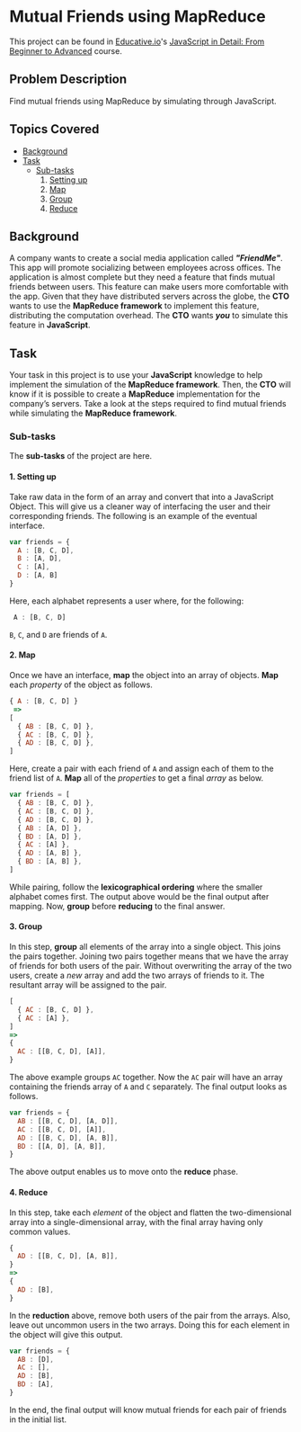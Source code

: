 # Mutual Friends using MapReduce

This project can be found in [Educative.io](https://www.educative.io/)'s [JavaScript in Detail: From Beginner to Advanced](https://www.educative.io/courses/javascript-in-detail-from-beginner-to-advanced/N785xgl7vr8) course.


## Problem Description
Find mutual friends using MapReduce by simulating through JavaScript.


## Topics Covered
- [Background](#background)
- [Task](#task)
  - [Sub-tasks](#sub-tasks)
    1. [Setting up](#1-setting-up)
    2. [Map](#2-map)
    3. [Group](#3-group)
    4. [Reduce](#4-reduce)


## Background
A company wants to create a social media application called **_"FriendMe"_**. This app will promote socializing between employees across offices. The application is almost complete but they need a feature that finds mutual friends between users. This feature can make users more comfortable with the app. Given that they have distributed servers across the globe, the **CTO** wants to use the **MapReduce framework** to implement this feature, distributing the computation overhead. The **CTO** wants **_you_** to simulate this feature in **JavaScript**.


## Task
Your task in this project is to use your **JavaScript** knowledge to help implement the simulation of the **MapReduce framework**. Then, the **CTO** will know if it is possible to create a **MapReduce** implementation for the company’s servers.
Take a look at the steps required to find mutual friends while simulating the **MapReduce framework**.


### Sub-tasks
The **sub-tasks** of the project are here.


#### 1. Setting up
Take raw data in the form of an array and convert that into a JavaScript Object. This will give us a cleaner way of interfacing the user and their corresponding friends. The following is an example of the eventual interface.

```javascript
var friends = {
  A : [B, C, D],
  B : [A, D],
  C : [A],
  D : [A, B]
}
```

Here, each alphabet represents a user where, for the following:

```javascript
 A : [B, C, D]
```

`B`, `C`, and `D` are friends of `A`.


#### 2. Map
Once we have an interface, **map** the object into an array of objects. **Map** each _property_ of the object as follows.

```javascript
{ A : [B, C, D] }
 =>
[
  { AB : [B, C, D] },
  { AC : [B, C, D] },
  { AD : [B, C, D] },
]
```

Here, create a pair with each friend of `A` and assign each of them to the friend list of `A`. **Map** all of the _properties_ to get a final _array_ as below.

```javascript
var friends = [
  { AB : [B, C, D] },
  { AC : [B, C, D] },
  { AD : [B, C, D] },
  { AB : [A, D] },
  { BD : [A, D] },
  { AC : [A] },
  { AD : [A, B] },
  { BD : [A, B] },
]
```

While pairing, follow the **lexicographical ordering** where the smaller alphabet comes first. The output above would be the final output after mapping. Now, **group** before **reducing** to the final answer.


#### 3. Group
In this step, **group** all elements of the array into a single object. This joins the pairs together. Joining two pairs together means that we have the array of friends for both users of the pair. Without overwriting the array of the two users, create a _new_ array and add the two arrays of friends to it. The resultant array will be assigned to the pair.

```javascript
[
  { AC : [B, C, D] },
  { AC : [A] },
]
=>
{
  AC : [[B, C, D], [A]],
}
```

The above example groups `AC` together. Now the `AC` pair will have an array containing the friends array of `A` and `C` separately. The final output looks as follows.

```javascript
var friends = {
  AB : [[B, C, D], [A, D]],
  AC : [[B, C, D], [A]],
  AD : [[B, C, D], [A, B]],
  BD : [[A, D], [A, B]],
}
```

The above output enables us to move onto the **reduce** phase.


#### 4. Reduce
In this step, take each _element_ of the object and flatten the two-dimensional array into a single-dimensional array, with the final array having only common values.

```javascript
{
  AD : [[B, C, D], [A, B]],
}
=>
{
  AD : [B],
}
```

In the **reduction** above, remove both users of the pair from the arrays. Also, leave out uncommon users in the two arrays. Doing this for each element in the object will give this output.

```javascript
var friends = {
  AB : [D],
  AC : [],
  AD : [B],
  BD : [A],
}
```

In the end, the final output will know mutual friends for each pair of friends in the initial list.
